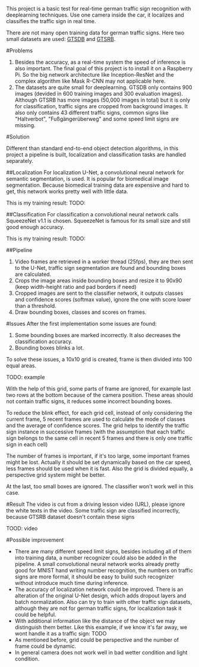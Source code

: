 This project is a basic test for real-time german traffic sign recognition with deeplearning techniques. Use one camera inside the car, it localizes and classifies the traffic sign in real time.

There are not many open training data for german traffic signs. Here two small datasets are used: [GTSDB](http://benchmark.ini.rub.de/?section=gtsdb&subsection=dataset) and [GTSRB](http://benchmark.ini.rub.de/?section=gtsrb&subsection=dataset).

#Problems

1. Besides the accuracy, as a real-time system the speed of inference is also important. The final goal of this project is to install it on a Raspberry Pi. So the big network architecture like Inception-ResNet and the complex algorithm like Mask R-CNN may not applicable here.
2. The datasets are quite small for deeplearning. GTSDB only contains 900 images (devided in 600 training images and 300 evaluation images). Although GTSRB has more images (50,000 images in total) but it is only for classification, traffic signs are cropped from background images. It also only contains 43 different traffic signs, common signs like "Haltverbot", "Fußgängerüberweg" and some speed limit signs are missing.

#Solution

Different than standard end-to-end object detection algorithms, in this project a pipeline is built, localization and classification tasks are handled separately.

##Localization
For localization U-Net, a convolutional neural network for semantic segmentation, is used. It is popular for biomedical image segmentation. Because biomedical training data are expensive and hard to get, this network works pretty well with little data.

This is my training result:
TODO:

##Classification
For classification a convolutional neural network calls SqueezeNet v1.1 is chosen. SqueezeNet is famous for its small size and still good enough accuracy.

This is my training result:
TODO:

##Pipeline
1. Video frames are retrieved in a worker thread (25fps), they are then sent to the U-Net, traffic sign segmentation are found and bounding boxes are calculated.  
2. Crops the image areas inside bounding boxes and resize it to 90x90 (keep width-height ratio and pad borders if need) 
3. Cropped images are sent to the classifier network, it outputs classes and confidence scores (softmax value), ignore the one with score lower than a threshold. 
4. Draw bounding boxes, classes and scores on frames.

#Issues
After the first implementation some issues are found:

1. Some bounding boxes are marked incorrectly. It also decreases the classification accuracy.
2. Bounding boxes blinks a lot.

To solve these issues, a 10x10 grid is created, frame is then divided into 100 equal areas.

TODO: example

With the help of this grid, some parts of frame are ignored, for example last two rows at the bottom because of the camera position. These areas should not contain traffic signs, it reduces some incorrect bounding boxes.  

To reduce the blink effect, for each grid cell, instead of only considering the current frame, 5 recent frames are used to calculate the mode of classes and the average of confidence scores.
The grid helps to identify the traffic sign instance in successive frames (with the assumption that each traffic sign belongs to the same cell in recent 5 frames and there is only one traffic sign in each cell)
  
The number of frames is important, if it's too large, some important frames might be lost. Actually it should be set dynamically based on the car speed, less frames should be used when it is fast.
Also the grid is divided equally, a perspective grid system might be better.

At the last, too small boxes are ignored. The classifier won't work well in this case.

#Result
The video is cut from a driving lesson video (URL), please ignore the white texts in the video.
Some traffic sign are classified incorrectly, because GTSRB dataset doesn't contain these signs

TOOD: video

#Possible improvement
* There are many different speed limit signs, besides including all of them into training data, a number recognizer could also be added in the pipeline. A small convolutional neural network works already pretty good for MNIST hand writing number recognition, the numbers on traffic signs are more formal, it should be easy to build such recognizer without introduce much time during inference. 
* The accuracy of localization network could be improved. There is an alteration of the original U-Net design, which adds dropout layers and batch normalization. Also can try to train with other traffic sign datasets, although they are not for german traffic signs, for localization task it could be helpful.
* With additional information like the distance of the object we may distinguish them better. Like this example, if we know it's far away, we wont handle it as a traffic sign: TODO
* As mentioned before, grid could be perspective and the number of frame could be dynamic.
* In general camera does not work well in bad wetter condition and light condition.
